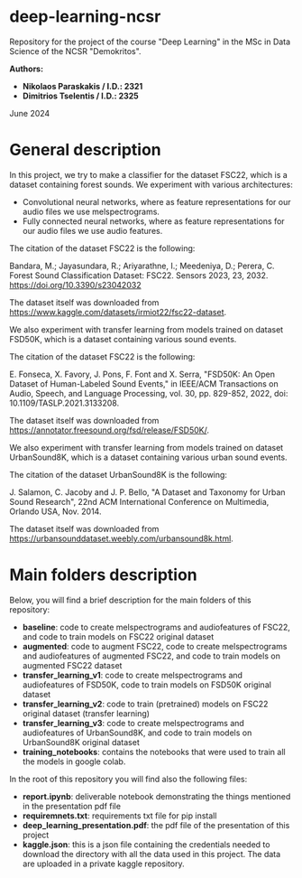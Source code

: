 # deep-learning-ncsr

Repository for the project of the course "Deep Learning" in the MSc in Data Science of the NCSR "Demokritos".

**Authors:**
- **Nikolaos Paraskakis / I.D.: 2321**
- **Dimitrios Tselentis / I.D.: 2325**

June 2024

# General description

In this project, we try to make a classifier for the dataset FSC22, which is a dataset containing forest sounds. We experiment with various architectures:

- Convolutional neural networks, where as feature representations for our audio files we use melspectrograms.
- Fully connected neural networks, where as feature representations for our audio files we use audio features.

The citation of the dataset FSC22 is the following:

Bandara, M.; Jayasundara, R.; Ariyarathne, I.; Meedeniya, D.; Perera, C. Forest Sound Classification Dataset: FSC22. Sensors 2023, 23, 2032. https://doi.org/10.3390/s23042032

The dataset itself was downloaded from https://www.kaggle.com/datasets/irmiot22/fsc22-dataset.

We also experiment with transfer learning from models trained on dataset FSD50K, which is a dataset containing various sound events.

The citation of the dataset FSC22 is the following:

E. Fonseca, X. Favory, J. Pons, F. Font and X. Serra, "FSD50K: An Open Dataset of Human-Labeled Sound Events," in IEEE/ACM Transactions on Audio, Speech, and Language Processing, vol. 30, pp. 829-852, 2022, doi: 10.1109/TASLP.2021.3133208.

The dataset itself was downloaded from https://annotator.freesound.org/fsd/release/FSD50K/.

We also experiment with transfer learning from models trained on dataset UrbanSound8K, which is a dataset containing various urban sound events.

The citation of the dataset UrbanSound8K is the following:

J. Salamon, C. Jacoby and J. P. Bello, "A Dataset and Taxonomy for Urban Sound Research", 22nd ACM International Conference on Multimedia, Orlando USA, Nov. 2014.

The dataset itself was downloaded from https://urbansounddataset.weebly.com/urbansound8k.html.

# Main folders description

Below, you will find a brief description for the main folders of this repository:
- **baseline**: code to create melspectrograms and audiofeatures of FSC22, and code to train models on FSC22 original dataset
- **augmented**: code to augment FSC22, code to create melspectrograms and audiofeatures of augmented FSC22, and code to train models on augmented FSC22 dataset
- **transfer_learning_v1**: code to create melspectrograms and audiofeatures of FSD50K, code to train models on FSD50K original dataset
- **transfer_learning_v2**: code to train (pretrained) models on FSC22 original dataset (transfer learning)
- **transfer_learning_v3**: code to create melspectrograms and audiofeatures of UrbanSound8K, and code to train models on UrbanSound8K original dataset
- **training_notebooks**: contains the notebooks that were used to train all the models in google colab.

In the root of this repository you will find also the following files:
- **report.ipynb**: deliverable notebook demonstrating the things mentioned in the presentation pdf file
- **requiremnets.txt**: requirements txt file for pip install
- **deep_learning_presentation.pdf**: the pdf file of the presentation of this project
- **kaggle.json**: this is a json file containing the credentials needed to download the directory with all the data used in this project. The data are uploaded in a private kaggle repository.